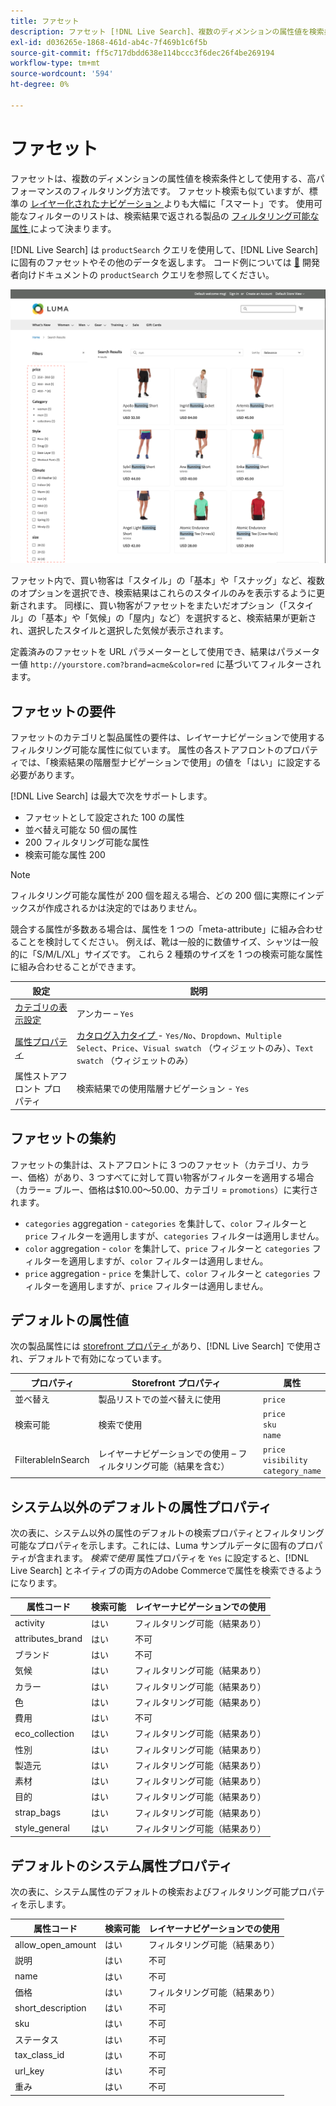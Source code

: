 ```yaml
---
title: ファセット
description: ファセット [!DNL Live Search]、複数のディメンションの属性値を検索条件として使用します。
exl-id: d036265e-1868-461d-ab4c-7f469b1c6f5b
source-git-commit: ff5c717dbdd638e114bccc3f6dec26f4be269194
workflow-type: tm+mt
source-wordcount: '594'
ht-degree: 0%

---
```


# ファセット

ファセットは、複数のディメンションの属性値を検索条件として使用する、高パフォーマンスのフィルタリング方法です。 ファセット検索も似ていますが、標準の [ レイヤー化されたナビゲーション ](https://experienceleague.adobe.com/docs/commerce-admin/catalog/catalog/navigation/navigation-layered.html) よりも大幅に「スマート」です。 使用可能なフィルターのリストは、検索結果で返される製品の [ フィルタリング可能な属性 ](https://experienceleague.adobe.com/docs/commerce-admin/catalog/catalog/navigation/navigation-layered.html#filterable-attributes) によって決まります。

[!DNL Live Search] は `productSearch` クエリを使用して、[!DNL Live Search] に固有のファセットやその他のデータを返します。 コード例については [&#128279;](https://developer.adobe.com/commerce/webapi/graphql/schema/live-search/queries/product-search/) 開発者向けドキュメントの `productSearch` クエリを参照してください。

![ フィルタリングされた検索結果 ](assets/storefront-search-results-run.png)

ファセット内で、買い物客は「スタイル」の「基本」や「スナッグ」など、複数のオプションを選択でき、検索結果はこれらのスタイルのみを表示するように更新されます。 同様に、買い物客がファセットをまたいだオプション（「スタイル」の「基本」や「気候」の「屋内」など）を選択すると、検索結果が更新され、選択したスタイルと選択した気候が表示されます。

定義済みのファセットを URL パラメーターとして使用でき、結果はパラメーター値 `http://yourstore.com?brand=acme&color=red` に基づいてフィルターされます。

## ファセットの要件

ファセットのカテゴリと製品属性の要件は、レイヤーナビゲーションで使用するフィルタリング可能な属性に似ています。 属性の各ストアフロントのプロパティでは、「検索結果の階層型ナビゲーションで使用」の値を「はい」に設定する必要があります。

[!DNL Live Search] は最大で次をサポートします。

* ファセットとして設定された 100 の属性
* 並べ替え可能な 50 個の属性
* 200 フィルタリング可能な属性
* 検索可能な属性 200

>[!NOTE]
>
> フィルタリング可能な属性が 200 個を超える場合、どの 200 個に実際にインデックスが作成されるかは決定的ではありません。

競合する属性が多数ある場合は、属性を 1 つの「meta-attribute」に組み合わせることを検討してください。 例えば、靴は一般的に数値サイズ、シャツは一般的に「S/M/L/XL」サイズです。 これら 2 種類のサイズを 1 つの検索可能な属性に組み合わせることができます。

| 設定 | 説明 |
|--- |--- |
| [ カテゴリの表示設定 ](https://experienceleague.adobe.com/docs/commerce-admin/catalog/categories/create/categories-display-settings.html) | アンカー – `Yes` |
| [ 属性プロパティ ](https://experienceleague.adobe.com/docs/commerce-admin/catalog/product-attributes/create/attribute-product-create.html) | [ カタログ入力タイプ ](https://experienceleague.adobe.com/docs/commerce-admin/catalog/product-attributes/attributes-input-types.html) - `Yes/No`、`Dropdown`、`Multiple Select`、`Price`、`Visual swatch` （ウィジェットのみ）、`Text swatch` （ウィジェットのみ） |
| 属性ストアフロント プロパティ | 検索結果での使用階層ナビゲーション - `Yes` |

## ファセットの集約

ファセットの集計は、ストアフロントに 3 つのファセット（カテゴリ、カラー、価格）があり、3 つすべてに対して買い物客がフィルターを適用する場合（カラー= ブルー、価格は$10.00～50.00、カテゴリ = `promotions`）に実行されます。

* `categories` aggregation - `categories` を集計して、`color` フィルターと `price` フィルターを適用しますが、`categories` フィルターは適用しません。
* `color` aggregation - `color` を集計して、`price` フィルターと `categories` フィルターを適用しますが、`color` フィルターは適用しません。
* `price` aggregation - `price` を集計して、`color` フィルターと `categories` フィルターを適用しますが、`price` フィルターは適用しません。

## デフォルトの属性値

次の製品属性には [storefront プロパティ ](https://experienceleague.adobe.com/docs/commerce-admin/catalog/product-attributes/product-attributes.html) があり、[!DNL Live Search] で使用され、デフォルトで有効になっています。

| プロパティ | Storefront プロパティ | 属性 |
|---|---|---|
| 並べ替え | 製品リストでの並べ替えに使用 | `price` |
| 検索可能 | 検索で使用 | `price` <br />`sku`<br />`name` |
| FilterableInSearch | レイヤーナビゲーションでの使用 – フィルタリング可能（結果を含む） | `price`<br />`visibility`<br />`category_name` |

## システム以外のデフォルトの属性プロパティ

次の表に、システム以外の属性のデフォルトの検索プロパティとフィルタリング可能なプロパティを示します。これには、Luma サンプルデータに固有のプロパティが含まれます。 *検索で使用* 属性プロパティを `Yes` に設定すると、[!DNL Live Search] とネイティブの両方のAdobe Commerceで属性を検索できるようになります。

| 属性コード | 検索可能 | レイヤーナビゲーションでの使用 |
|--- |--- |--- |
| activity | はい | フィルタリング可能（結果あり） |
| attributes_brand | はい | 不可 |
| ブランド | はい | 不可 |
| 気候 | はい | フィルタリング可能（結果あり） |
| カラー | はい | フィルタリング可能（結果あり） |
| 色 | はい | フィルタリング可能（結果あり） |
| 費用 | はい | 不可 |
| eco_collection | はい | フィルタリング可能（結果あり） |
| 性別 | はい | フィルタリング可能（結果あり） |
| 製造元 | はい | フィルタリング可能（結果あり） |
| 素材 | はい | フィルタリング可能（結果あり） |
| 目的 | はい | フィルタリング可能（結果あり） |
| strap_bags | はい | フィルタリング可能（結果あり） |
| style_general | はい | フィルタリング可能（結果あり） |

## デフォルトのシステム属性プロパティ

次の表に、システム属性のデフォルトの検索およびフィルタリング可能プロパティを示します。

| 属性コード | 検索可能 | レイヤーナビゲーションでの使用 |
|--- |--- |--- |
| allow_open_amount | はい | フィルタリング可能（結果あり） |
| 説明 | はい | 不可 |
| name | はい | 不可 |
| 価格 | はい | フィルタリング可能（結果あり） |
| short_description | はい | 不可 |
| sku | はい | 不可 |
| ステータス | はい | 不可 |
| tax_class_id | はい | 不可 |
| url_key | はい | 不可 |
| 重み | はい | 不可 |
